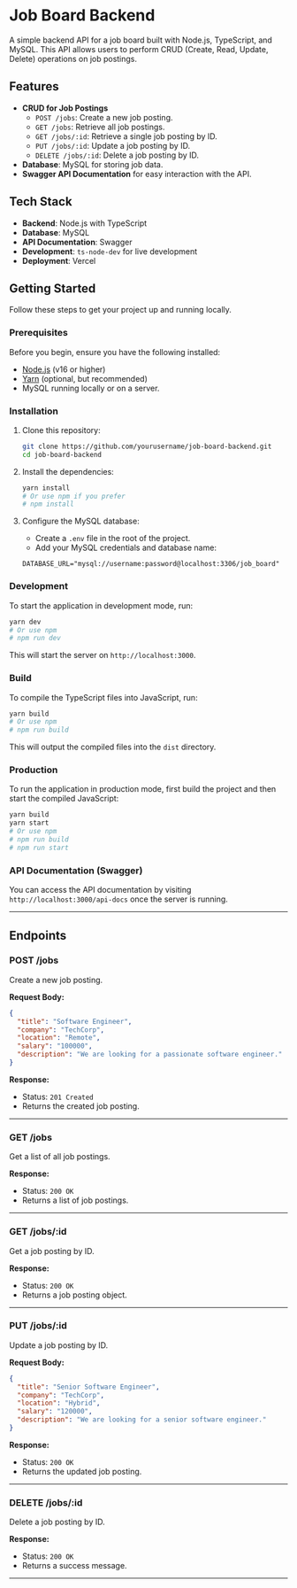 # Job Board Backend

A simple backend API for a job board built with Node.js, TypeScript, and MySQL. This API allows users to perform CRUD (Create, Read, Update, Delete) operations on job postings.

## Features

- **CRUD for Job Postings**
  - `POST /jobs`: Create a new job posting.
  - `GET /jobs`: Retrieve all job postings.
  - `GET /jobs/:id`: Retrieve a single job posting by ID.
  - `PUT /jobs/:id`: Update a job posting by ID.
  - `DELETE /jobs/:id`: Delete a job posting by ID.
- **Database**: MySQL for storing job data.
- **Swagger API Documentation** for easy interaction with the API.

## Tech Stack

- **Backend**: Node.js with TypeScript
- **Database**: MySQL
- **API Documentation**: Swagger
- **Development**: `ts-node-dev` for live development
- **Deployment**: Vercel

## Getting Started

Follow these steps to get your project up and running locally.

### Prerequisites

Before you begin, ensure you have the following installed:

- [Node.js](https://nodejs.org/) (v16 or higher)
- [Yarn](https://yarnpkg.com/) (optional, but recommended)
- MySQL running locally or on a server.

### Installation

1. Clone this repository:

   ```bash
   git clone https://github.com/yourusername/job-board-backend.git
   cd job-board-backend
   ```

2. Install the dependencies:

   ```bash
   yarn install
   # Or use npm if you prefer
   # npm install
   ```

3. Configure the MySQL database:

   - Create a `.env` file in the root of the project.
   - Add your MySQL credentials and database name:

   ```
   DATABASE_URL="mysql://username:password@localhost:3306/job_board"
   ```
### Development

To start the application in development mode, run:

```bash
yarn dev
# Or use npm
# npm run dev
```

This will start the server on `http://localhost:3000`.

### Build

To compile the TypeScript files into JavaScript, run:

```bash
yarn build
# Or use npm
# npm run build
```

This will output the compiled files into the `dist` directory.

### Production

To run the application in production mode, first build the project and then start the compiled JavaScript:

```bash
yarn build
yarn start
# Or use npm
# npm run build
# npm run start
```

### API Documentation (Swagger)

You can access the API documentation by visiting `http://localhost:3000/api-docs` once the server is running.

---

## Endpoints

### POST /jobs

Create a new job posting.

**Request Body:**

```json
{
  "title": "Software Engineer",
  "company": "TechCorp",
  "location": "Remote",
  "salary": "100000",
  "description": "We are looking for a passionate software engineer."
}
```

**Response:**

- Status: `201 Created`
- Returns the created job posting.

---

### GET /jobs

Get a list of all job postings.

**Response:**

- Status: `200 OK`
- Returns a list of job postings.

---

### GET /jobs/:id

Get a job posting by ID.

**Response:**

- Status: `200 OK`
- Returns a job posting object.

---

### PUT /jobs/:id

Update a job posting by ID.

**Request Body:**

```json
{
  "title": "Senior Software Engineer",
  "company": "TechCorp",
  "location": "Hybrid",
  "salary": "120000",
  "description": "We are looking for a senior software engineer."
}
```

**Response:**

- Status: `200 OK`
- Returns the updated job posting.

---

### DELETE /jobs/:id

Delete a job posting by ID.

**Response:**

- Status: `200 OK`
- Returns a success message.

---
